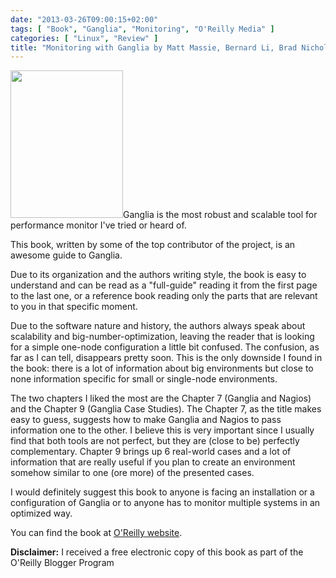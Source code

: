 ```yaml
---
date: "2013-03-26T09:00:15+02:00"
tags: [ "Book", "Ganglia", "Monitoring", "O'Reilly Media" ]
categories: [ "Linux", "Review" ]
title: "Monitoring with Ganglia by Matt Massie, Bernard Li, Brad Nicholes, Vladimir Vuksan, Robert Alexander, Jeff Buchbinder, Frederiko Costa, Alex Dean, Dave Josephsen, Peter Phaal, Daniel Pocock (O'Reilly Media)"
---
```

<img class="alignleft" alt="" src="http://akamaicovers.oreilly.com/images/9781449329709/cat.gif" width="180" height="236" />Ganglia is the most robust and scalable tool for performance monitor I've tried or heard of.

This book, written by some of the top contributor of the project, is an awesome guide to Ganglia.

Due to its organization and the authors writing style, the book is easy to understand and can be read as a "full-guide" reading it from the first page to the last one, or a reference book reading only the parts that are relevant to you in that specific moment.

Due to the software nature and history, the authors always speak about scalability and big-number-optimization, leaving the reader that is looking for a simple one-node configuration a little bit confused. The confusion, as far as I can tell, disappears pretty soon. This is the only downside I found in the book: there is a lot of information about big environments but close to none information specific for small or single-node environments.

The two chapters I liked the most are the Chapter 7 (Ganglia and Nagios) and the Chapter 9 (Ganglia Case Studies). The Chapter 7, as the title makes easy to guess, suggests how to make Ganglia and Nagios to pass information one to the other. I believe this is very important since I usually find that both tools are not perfect, but they are (close to be) perfectly complementary. Chapter 9 brings up 6 real-world cases and a lot of information that are really useful if you plan to create an environment somehow similar to one (ore more) of the presented cases.

I would definitely suggest this book to anyone is facing an installation or a configuration of Ganglia or to anyone has to monitor multiple systems in an optimized way.

You can find the book at [O'Reilly website](http://shop.oreilly.com/product/0636920025573.do).

**Disclaimer:** I received a free electronic copy of this book as part of the O'Reilly Blogger Program
